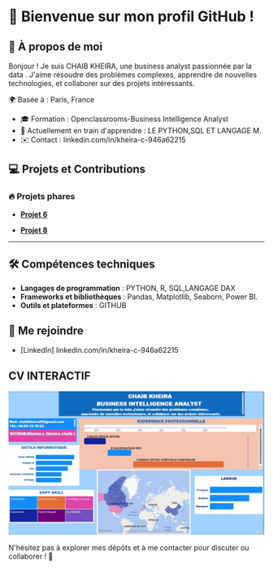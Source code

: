 # 👋 Bienvenue sur mon profil GitHub !

## 🎯 À propos de moi

Bonjour ! Je suis CHAIB KHEIRA, une business analyst  passionnée par la data . J'aime résoudre des problèmes complexes, apprendre de nouvelles technologies, et collaborer sur des projets intéressants.


 🌍 Basée à :  Paris, France
- 🎓 Formation : Openclassrooms-Business Intelligence Analyst
- 🌱 Actuellement en train d'apprendre : LE PYTHON,SQL ET LANGAGE M.
- ✉️ Contact : 
linkedin.com/in/kheira-c-946a62215

## 💻 Projets et Contributions

### 🔥 Projets phares

- **[Projet 6](https://github.com/Kheira-c/PYTHON/blob/main/CHAIB_KHEIRA_2_PRESENTATION_102024.pptx)**
 
- **[Projet 8](https://github.com/user-attachments/assets/2dcf0c7e-0b80-4d78-b76c-13b24f3c1d69)**
  
---
## 🛠️ Compétences techniques

- **Langages de programmation** :  PYTHON, R, SQL,LANGAGE DAX
- **Frameworks et bibliothèques** : Pandas, Matplotlib, Seaborn, Power BI.
- **Outils et plateformes** : GITHUB
## 
## 🤝 Me rejoindre


- [LinkedIn] linkedin.com/in/kheira-c-946a62215

## CV INTERACTIF 
![cv](https://github.com/Kheira-c/images/blob/main/CV%20INTERACTIF%20GITHUB.jpg)

N'hésitez pas à explorer mes dépôts et à me contacter pour discuter ou collaborer ! 🚀

